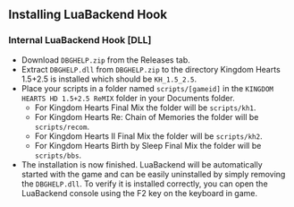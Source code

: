 ## Installing LuaBackend Hook

### Internal LuaBackend Hook [DLL]
- Download ``DBGHELP.zip`` from the Releases tab.
- Extract ``DBGHELP.dll`` from ``DBGHELP.zip`` to the directory Kingdom Hearts 1.5+2.5 is installed which should be `KH_1.5_2.5`.
- Place your scripts in a folder named `scripts/[gameid]` in the `KINGDOM HEARTS HD 1.5+2.5 ReMIX` folder in your Documents folder.
    - For Kingdom Hearts Final Mix the folder will be `scripts/kh1`.
    - For Kingdom Hearts Re: Chain of Memories the folder will be `scripts/recom`.
    - For Kingdom Hearts II Final Mix the folder will be `scripts/kh2`.
    - For Kingdom Hearts Birth by Sleep Final Mix the folder will be `scripts/bbs`.
- The installation is now finished. LuaBackend will be automatically started with the game and can be easily uninstalled
by simply removing the ``DBGHELP.dll``. To verify it is installed correctly, you can open the LuaBackend console using
the F2 key on the keyboard in game.
